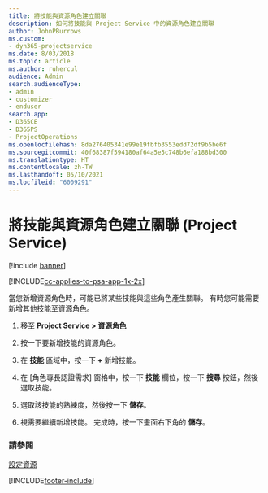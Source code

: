 ```yaml
---
title: 將技能與資源角色建立關聯
description: 如何將技能與 Project Service 中的資源角色建立關聯
author: JohnPBurrows
ms.custom:
- dyn365-projectservice
ms.date: 8/03/2018
ms.topic: article
ms.author: ruhercul
audience: Admin
search.audienceType:
- admin
- customizer
- enduser
search.app:
- D365CE
- D365PS
- ProjectOperations
ms.openlocfilehash: 8da276405341e99e19fbfb3553edd72df9b5be6f
ms.sourcegitcommit: 40f68387f594180af64a5e5c748b6efa188bd300
ms.translationtype: HT
ms.contentlocale: zh-TW
ms.lasthandoff: 05/10/2021
ms.locfileid: "6009291"
---
```

# <a name="associate-skills-with-resource-roles-project-service"></a>將技能與資源角色建立關聯 (Project Service)

[!include [banner](../includes/psa-now-project-operations.md)]

[!INCLUDE[cc-applies-to-psa-app-1x-2x](../includes/cc-applies-to-psa-app-1x-2x.md)]

當您新增資源角色時，可能已將某些技能與這些角色產生關聯。 有時您可能需要新增其他技能至資源角色。  
  
1.  移至 **Project Service > 資源角色**  
  
2.  按一下要新增技能的資源角色。  
  
3.  在 **技能** 區域中，按一下 **+** 新增技能。  
  
4.  在 [角色專長認證需求] 窗格中，按一下 **技能** 欄位，按一下 **搜尋** 按鈕，然後選取技能。  
  
5.  選取該技能的熟練度，然後按一下 **儲存**。  
  
6.  視需要繼續新增技能。 完成時，按一下畫面右下角的 **儲存**。  
  
### <a name="see-also"></a>請參閱  
 [設定資源](../psa/set-up-resources.md)


[!INCLUDE[footer-include](../includes/footer-banner.md)]